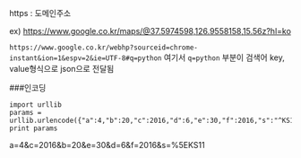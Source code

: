 https
: 도메인주소 

ex) https://www.google.co.kr/maps/@37.5974598,126.9558158,15.56z?hl=ko




`https://www.google.co.kr/webhp?sourceid=chrome-instant&ion=1&espv=2&ie=UTF-8#q=python`
여기서
`q=python` 부분이 검색어  key, value형식으로  json으로 전달됨

###인코딩

```
import urllib
params = urllib.urlencode({"a":4,"b":20,"c":2016,"d":6,"e":30,"f":2016,"s":"^KS11"})
print params
```

a=4&c=2016&b=20&e=30&d=6&f=2016&s=%5EKS11

